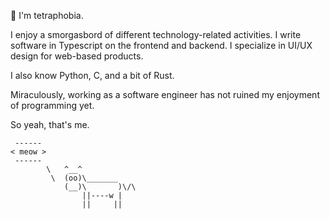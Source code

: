 👋 I'm tetraphobia.

I enjoy a smorgasbord of different technology-related activities. I write software in Typescript on the frontend and backend. I specialize in UI/UX design for web-based products.

I also know Python, C, and a bit of Rust.

Miraculously, working as a software engineer has not ruined my enjoyment of programming yet.

So yeah, that's me.
```
 ------ 
< meow >
 ------ 
        \   ^__^
         \  (oo)\_______
            (__)\       )\/\
                ||----w |
                ||     ||
```
